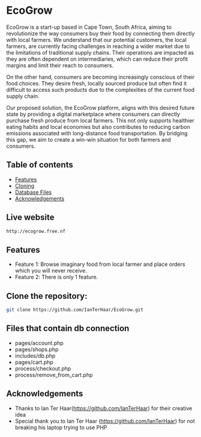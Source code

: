 # EcoGrow

EcoGrow is a start-up based in Cape Town, South Africa, aiming to revolutionize the way consumers buy their food by connecting them directly with local farmers. We understand that our potential customers, the local farmers, are currently facing challenges in reaching a wider market due to the limitations of traditional supply chains. Their operations are impacted as they are often dependent on intermediaries, which can reduce their profit margins and limit their reach to consumers.

On the other hand, consumers are becoming increasingly conscious of their food choices. They desire fresh, locally sourced produce but often find it difficult to access such products due to the complexities of the current food supply chain.

Our proposed solution, the EcoGrow platform, aligns with this desired future state by providing a digital marketplace where consumers can directly purchase fresh produce from local farmers. This not only supports healthier eating habits and local economies but also contributes to reducing carbon emissions associated with long-distance food transportation. By bridging this gap, we aim to create a win-win situation for both farmers and consumers.

## Table of contents
- [Features](#features)
- [Cloning](#clone-the-repository)
- [Database Files](#files-that-contain-db-connection)
- [Acknowledgements](#acknowledgements)

## Live website
```bash
http://ecogrow.free.nf
```

## Features
- Feature 1: Browse imaginary food from local farmer and place orders which you will never receive.
- Feature 2: There is only 1 feature.

## Clone the repository:
```bash
git clone https://github.com/IanTerHaar/EcoGrow.git
```
## Files that contain db connection
* pages/account.php
* pages/shops.php
* includes/db.php
* pages/cart.php
* process/checkout.php
* process/remove_from_cart.php

## Acknowledgements
- Thanks to Ian Ter Haar(https://github.com/IanTerHaar) for their creative idea
- Special thank you to Ian Ter Haar (https://github.com/IanTerHaar) for not breaking his laptop trying to use PHP

